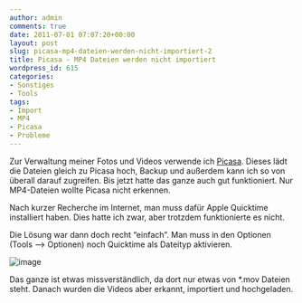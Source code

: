 ```yaml
---
author: admin
comments: true
date: 2011-07-01 07:07:20+00:00
layout: post
slug: picasa-mp4-dateien-werden-nicht-importiert-2
title: Picasa - MP4 Dateien werden nicht importiert
wordpress_id: 615
categories:
- Sonstiges
- Tools
tags:
- Import
- MP4
- Picasa
- Probleme
---
```


Zur Verwaltung meiner Fotos und Videos verwende ich [Picasa](http://picasa.google.com/). Dieses lädt die Dateien gleich zu Picasa hoch, Backup und außerdem kann ich so von überall darauf zugreifen. Bis jetzt hatte das ganze auch gut funktioniert. Nur MP4-Dateien wollte Picasa nicht erkennen. 

Nach kurzer Recherche im Internet, man muss dafür Apple Quicktime installiert haben. Dies hatte ich zwar, aber trotzdem funktionierte es nicht. 

Die Lösung war dann doch recht “einfach”. Man muss in den Optionen (Tools –> Optionen) noch Quicktime als Dateityp aktivieren.

![image](http://andydunkel.net/assets/uploads/2011/06/image10.png)

Das ganze ist etwas missverständlich, da dort nur etwas von *.mov Dateien steht. Danach wurden die Videos aber erkannt, importiert und hochgeladen.
